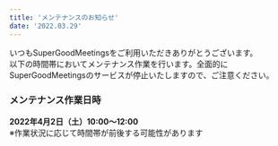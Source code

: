 ```yaml
---
title: 'メンテナンスのお知らせ'
date: '2022.03.29'
---
```


いつもSuperGoodMeetingsをご利用いただきありがとうございます。<br>
以下の時間帯においてメンテナンス作業を行います。全面的にSuperGoodMeetingsのサービスが停止いたしますので、ご注意ください。<br>
### メンテナンス作業日時<br>
**2022年4月2日（土）10:00～12:00**<br>
※作業状況に応じて時間帯が前後する可能性があります<br>
